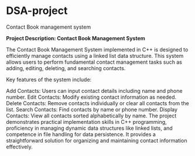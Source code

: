 # DSA-project
Contact Book management system

**Project Description: Contact Book Management System**

The Contact Book Management System implemented in C++ is designed to efficiently manage contacts using a linked list data structure. This system allows users to perform fundamental contact management tasks such as adding, editing, deleting, and searching contacts.

Key features of the system include:

Add Contacts: Users can input contact details including name and phone number.
Edit Contacts: Modify existing contact information as needed.
Delete Contacts: Remove contacts individually or clear all contacts from the list.
Search Contacts: Find contacts by name or phone number.
Display Contacts: View all contacts sorted alphabetically by name.
The project demonstrates practical implementation skills in C++ programming, proficiency in managing dynamic data structures like linked lists, and competence in file handling for data persistence. It provides a straightforward solution for organizing and maintaining contact information effectively.
